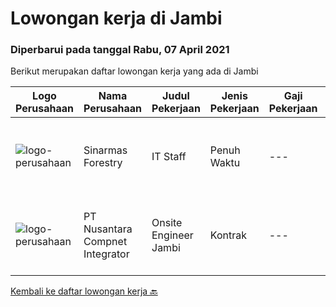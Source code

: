 
  # Lowongan kerja di Jambi

  ### Diperbarui pada tanggal Rabu, 07 April 2021

  Berikut merupakan daftar lowongan kerja yang ada di Jambi

  |Logo Perusahaan | Nama Perusahaan | Judul Pekerjaan | Jenis Pekerjaan | Gaji Pekerjaan | Lokasi | Deskripsi | Tanggal diunggah | Pranala |
  | -------------- | --------------- | --------------- | --------- | --------- | -------------- | ------- | ----------- | ----------- |
  |![logo-perusahaan](https://us.123rf.com/450wm/pavelstasevich/pavelstasevich1811/pavelstasevich181101027/112815900-stock-vector-no-image-available-icon-flat-vector.jpg?ver=6)|Sinarmas Forestry|IT Staff|Penuh Waktu|---|Jambi|Candidate must possess at least a Bachelor's Degree, Engineering (Computer/Telecommunication) or equivalent. Required skill(s): network, networking...|Kamis, 01 April 2021|https://www.jobstreet.co.id/id/job/it-staff-3496238?token=0~fe645c6a-c185-4a55-ae5f-8de75ba1f56c&sectionRank=1&jobId=jobstreet-id-job-3496238|
|![logo-perusahaan](https://image-service-cdn.seek.com.au/b581c70e9b0acc7134f51d531843d9e868edab03/ee4dce1061f3f616224767ad58cb2fc751b8d2dc)|PT Nusantara Compnet Integrator|Onsite Engineer Jambi|Kontrak|---|Jambi|Responsibilities: Analyze customer needs Provide solutions and give recommendations to the customer according to their needs. Preventive and...|Kamis, 01 April 2021|https://www.jobstreet.co.id/id/job/onsite-engineer-jambi-3496374?token=0~fe645c6a-c185-4a55-ae5f-8de75ba1f56c&sectionRank=2&jobId=jobstreet-id-job-3496374|


  [Kembali ke daftar lowongan kerja 🔙](../README.md#daftar-lowongan-kerja)
  
